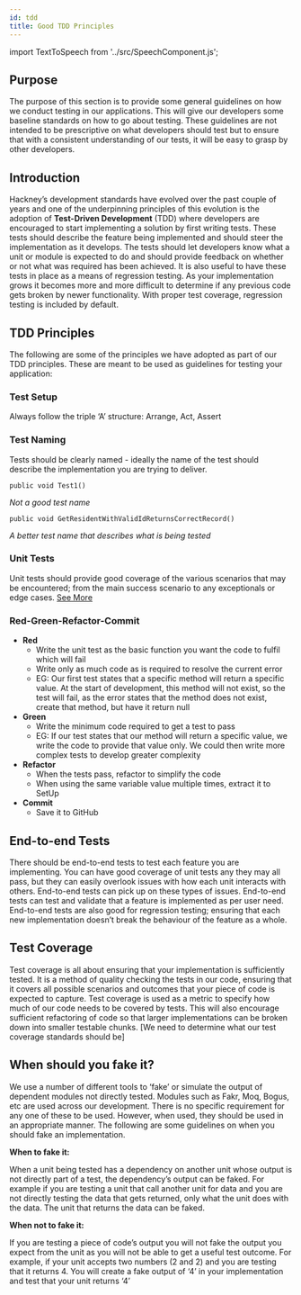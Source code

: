 ```yaml
---
id: tdd
title: Good TDD Principles
---
```


import TextToSpeech from '../src/SpeechComponent.js';

<TextToSpeech>

## Purpose

The purpose of this section is to provide some general guidelines on how we conduct testing in our applications.  This will give our developers some baseline standards on how to go about testing.  These guidelines are not intended to be prescriptive on what developers should test but to ensure that with a consistent understanding of our tests, it will be easy to grasp by other developers.

## Introduction

Hackney’s development standards have evolved over the past couple of years and one of the underpinning principles of this evolution is the adoption of **Test-Driven Development** (TDD) where developers are encouraged to start implementing a solution by first writing tests. These tests should describe the feature being implemented and should steer the implementation as it develops. The tests should let developers know what a unit or module is expected to do and should provide feedback on whether or not what was required has been achieved.  It is also useful to have these tests in place as a means of regression testing. As your implementation grows it becomes more and more difficult to determine if any previous code gets broken by newer functionality. With proper test coverage, regression testing is included by default.

## TDD Principles
The following are some of the principles we have adopted as part of our TDD principles.  These are meant to be used as guidelines for testing your application:

### Test Setup

Always follow the triple ‘A’ structure: Arrange, Act, Assert

### Test Naming
Tests should be clearly named - ideally the name of the test should describe the implementation you are trying to deliver.  

```dotnet
public void Test1()
```
_Not a good test name_
```dotnet
public void GetResidentWithValidIdReturnsCorrectRecord()
``` 
_A better test name that describes what is being tested_

### Unit Tests

Unit tests should provide good coverage of the various scenarios that may be encountered; from the main success scenario to any exceptionals or edge cases.
[See More](/unit_testing)

### Red-Green-Refactor-Commit

- **Red**
  * Write the unit test as the basic function you want the code to fulfil which will fail
  * Write only as much code as is required to resolve the current error
  * EG: Our first test states that a specific method will return a specific value. At the start of development, this method will not exist, so the test will fail, as the error states that the method does not exist, create that method, but have it return null
- **Green**
  * Write the minimum code required to get a test to pass
  * EG: If our test states that our method will return a specific value, we write the code to provide that value only. We could then write more complex tests to develop greater complexity
- **Refactor**
  * When the tests pass, refactor to simplify the code
  * When using the same variable value multiple times, extract it to SetUp
- **Commit**
  * Save it to GitHub

## End-to-end Tests
There should be end-to-end tests to test each feature you are implementing. You can have good coverage of unit tests any they may all pass, but they can easily overlook issues with how each unit interacts with others. End-to-end tests can pick up on these types of issues.
End-to-end tests can test and validate that a feature is implemented as per user need.
End-to-end tests are also good for regression testing; ensuring that each new implementation doesn’t break the behaviour of the feature as a whole.

## Test Coverage
Test coverage is all about ensuring that your implementation is sufficiently tested.  It is a method of quality checking the tests in our code, ensuring that it covers all possible scenarios and outcomes that your piece of code is expected to capture.
Test coverage is used as a metric to specify how much of our code needs to be covered by tests.  This will also encourage sufficient refactoring of code so that larger implementations can be broken down into smaller testable chunks.
[We need to determine what our test coverage standards should be]

## When should you fake it?
We use a number of different tools to ‘fake’ or simulate the output of dependent modules not directly tested.  Modules such as Fakr, Moq, Bogus, etc are used across our development.  There is no specific requirement for any one of these to be used.  However, when used, they should be used in an appropriate manner.  The following are some guidelines on when you should fake an implementation.

**When to fake it:**

When a unit being tested has a dependency on another unit whose output is not directly part of a test, the dependency’s output can be faked.  For example if you are testing a unit that call another unit for data and you are not directly testing the data that gets returned, only what the unit does with the data.  The unit that returns the data can be faked.

**When not to fake it:**

If you are testing a piece of code’s output you will not fake the output you expect from the unit as you will not be able to get a useful test outcome.  For example, if your unit accepts two numbers (2 and 2) and you are testing that it returns 4.  You will create a fake output of ‘4’ in your implementation and test that your unit returns ‘4’
</TextToSpeech>